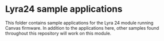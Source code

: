 # Lyra24 sample applications

This folder contains sample applications for the Lyra 24 module running
Canvas firmware. In addition to the applications here, other samples
found throughout this repository will work on this module.
